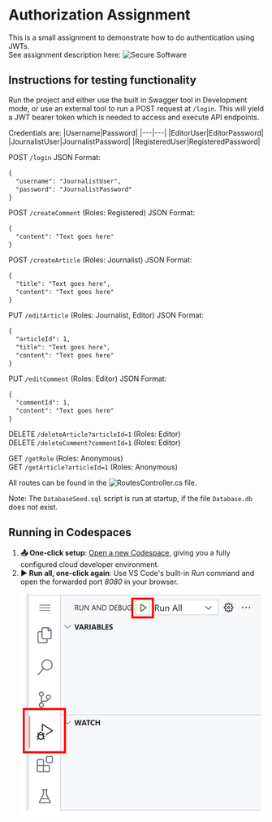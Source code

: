 # Authorization Assignment
This is a small assignment to demonstrate how to do authentication using JWTs.  
See assignment description here: ![Secure Software](https://rpede.github.io/SecureSoftwareDevelopment/assignments/authorization)

## Instructions for testing functionality
Run the project and either use the built in Swagger tool in Development mode, or use an external tool to run a POST request at `/login`.
This will yield a JWT bearer token which is needed to access and execute API endpoints.

Credentials are:
|Username|Password|
|---|---|
|EditorUser|EditorPassword|
|JournalistUser|JournalistPassword|
|RegisteredUser|RegisteredPassword|

POST `/login` JSON Format:
```
{
  "username": "JournalistUser",
  "password": "JournalistPassword"
}
```
POST `/createComment` (Roles: Registered) JSON Format:
```
{
  "content": "Text goes here"
}
```
POST `/createArticle` (Roles: Journalist) JSON Format:
```
{
  "title": "Text goes here",
  "content": "Text goes here"
}
```
PUT `/editArticle` (Roles: Journalist, Editor) JSON Format:
```
{
  "articleId": 1,
  "title": "Text goes here",
  "content": "Text goes here"
}
```
PUT `/editComment` (Roles: Editor) JSON Format:
```
{
  "commentId": 1,
  "content": "Text goes here"
}
```
DELETE `/deleteArticle?articleId=1` (Roles: Editor)  
DELETE `/deleteComment?commentId=1` (Roles: Editor)  

GET `/getRole` (Roles: Anonymous)  
GET `/getArticle?articleId=1` (Roles: Anonymous)

All routes can be found in the ![RoutesController.cs](SampleApp/BackEnd/RoutesController.cs) file.

Note: The `DatabaseSeed.sql` script is run at startup, if the file `Database.db` does not exist.

## Running in Codespaces

1. **📤 One-click setup**: [Open a new Codespace](https://codespaces.new/eldahl/AuthorizationAssignment), giving you a fully configured cloud developer environment.
2. **▶️ Run all, one-click again**: Use VS Code's built-in *Run* command and open the forwarded port *8080* in your browser. 
![](images/RunAll.png)
